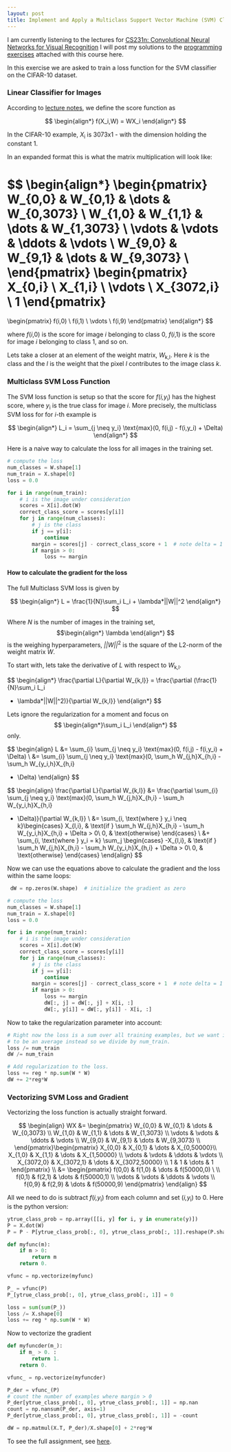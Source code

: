 ```yaml
---
layout: post
title: Implement and Apply a Multiclass Support Vector Machine (SVM) Classifier -- Exercise
---
```


I am currently listening to the lectures for 
[CS231n: Convolutional Neural Networks for Visual Recognition](https://www.youtube.com/watch?v=vT1JzLTH4G4&list=PL3FW7Lu3i5JvHM8ljYj-zLfQRF3EO8sYv&index=1)
I will post my solutions to the [programming exercises](http://cs231n.github.io/) attached with this course here.

In this exercise we are asked to train a loss function for the SVM classifier 
on the CIFAR-10 dataset. 

### Linear Classifier for Images

According to [lecture notes](http://cs231n.github.io/linear-classify/), we define the 
score function as

$$
\begin{align*}
  f(X_i,W) = WX_i
\end{align*}
$$

In the CIFAR-10 example, *X*<sub>i</sub> is 3073x1 - with the dimension holding the constant 1.

In an expanded format this is what the matrix multiplication will look like:

$$
\begin{align*}
  \begin{pmatrix}
W_{0,0} & W_{0,1} & \dots & W_{0,3073} \\
W_{1,0} & W_{1,1} & \dots & W_{1,3073} \\
\vdots & \vdots & \ddots & \vdots \\
W_{9,0} & W_{9,1} & \dots & W_{9,3073} \\
\end{pmatrix}
\begin{pmatrix}
X_{0,i} \\
X_{1,i} \\
\vdots \\
X_{3072,i} \\
1
\end{pmatrix}
=
\begin{pmatrix}
f(i,0) \\
f(i,1) \\
\vdots \\
f(i,9)
\end{pmatrix}
\end{align*}
$$

where *f*(*i*,0) is the score for image *i* belonging to class 0, *f*(*i*,1) is the 
score for image *i* belonging to class 1, and so on.

Lets take a closer at an element of the weight matrix, *W*<sub>k,l</sub>. Here *k* 
is the class and the *l* is the weight that the pixel *l* contributes to the image
class *k*.

### Multiclass SVM Loss Function

The SVM loss function is setup so that the score for *f*(*i,y*<sub>i</sub>) has the highest 
score, where *y*<sub>i</sub> is the true class for image *i*. More precisely, the 
multiclass SVM loss for for *i*-th example is

$$
\begin{align*}
L_i = \sum_{j \neq y_i} \text{max}(0, f(i,j) - f(i,y_i) + \Delta)
\end{align*}
$$

Here is a naive way to calculate the loss for all images in the training set.

```python
# compute the loss
num_classes = W.shape[1]
num_train = X.shape[0]
loss = 0.0

for i in range(num_train):
    # i is the image under consideration
    scores = X[i].dot(W)
    correct_class_score = scores[y[i]]
    for j in range(num_classes):
        # j is the class
        if j == y[i]:
            continue
        margin = scores[j] - correct_class_score + 1  # note delta = 1
        if margin > 0:
            loss += margin
```

#### How to calculate the gradient for the loss

The full Multiclass SVM loss is given by

$$
\begin{align*}
L = \frac{1}{N}\sum_i L_i + \lambda*||W||^2
\end{align*}
$$

Where *N* is the number of images in the training set, $$\begin{align*}
\lambda
\end{align*}
$$ is the weighing hyperparameters, *||W||*<sup>2</sup> is the square of the L2-norm of 
the weight matrix *W*. 

To start with, lets take the derivative of *L* with respect to *W*<sub>k,l</sub>.

$$
\begin{align*}
\frac{\partial L}{\partial W_{k,l}} = \frac{\partial (\frac{1}{N}\sum_i L_i 
+ \lambda*||W||^2)}{\partial W_{k,l}}
\end{align*}
$$

Lets ignore the regularization for a moment and focus on $$
\begin{align*}\sum_i L_i
\end{align*}
$$ only.

$$
\begin{align}
L &= \sum_{i} \sum_{j \neq y_i} \text{max}(0, f(i,j) - f(i,y_i) + \Delta) \\
&= \sum_{i} \sum_{j \neq y_i} \text{max}(0, \sum_h W_{j,h}X_{h,i} - \sum_h W_{y_i,h}X_{h,i}
 + \Delta)
\end{align}
$$

$$
\begin{align}
\frac{\partial L}{\partial W_{k,l}} &=
\frac{\partial \sum_{i} \sum_{j \neq y_i} \text{max}(0, \sum_h W_{j,h}X_{h,i} - \sum_h W_{y_i,h}X_{h,i}
 + \Delta)}{\partial W_{k,l}} \\
 &= \sum_{i, \text{where } y_i \neq k}\begin{cases}
    X_{l,i}, & \text{if } \sum_h W_{j,h}X_{h,i} - \sum_h W_{y_i,h}X_{h,i} + \Delta > 0\\
    0,              & \text{otherwise}
    \end{cases} \\
&+ \sum_{i, \text{where } y_i = k} \sum_j \begin{cases}
    -X_{l,i}, & \text{if } \sum_h W_{j,h}X_{h,i} - \sum_h W_{y_i,h}X_{h,i} + \Delta > 0\\
    0,              & \text{otherwise}
    \end{cases}
\end{align}
$$

Now we can use the equations above to calculate the gradient and the loss within the 
same loops:

```python
 dW = np.zeros(W.shape)  # initialize the gradient as zero

# compute the loss
num_classes = W.shape[1]
num_train = X.shape[0]
loss = 0.0

for i in range(num_train):
    # i is the image under consideration
    scores = X[i].dot(W)
    correct_class_score = scores[y[i]]
    for j in range(num_classes):
        # j is the class
        if j == y[i]:
            continue
        margin = scores[j] - correct_class_score + 1  # note delta = 1
        if margin > 0:
            loss += margin
            dW[:, j] = dW[:, j] + X[i, :]
            dW[:, y[i]] = dW[:, y[i]] - X[i, :]
```

Now to take the regularization parameter into account:

```python
# Right now the loss is a sum over all training examples, but we want it
# to be an average instead so we divide by num_train.
loss /= num_train
dW /= num_train

# Add regularization to the loss.
loss += reg * np.sum(W * W)
dW += 2*reg*W
```

### Vectorizing SVM Loss and Gradient

Vectorizing the loss function is actually straight forward.

$$
\begin{align}
WX &= \begin{pmatrix}
W_{0,0} & W_{0,1} & \dots & W_{0,3073} \\
W_{1,0} & W_{1,1} & \dots & W_{1,3073} \\
\vdots & \vdots & \ddots & \vdots \\
W_{9,0} & W_{9,1} & \dots & W_{9,3073} \\
\end{pmatrix}\begin{pmatrix}
X_{0,0} & X_{0,1} & \dots & X_{0,50000}\\
X_{1,0} & X_{1,1} & \dots & X_{1,50000} \\
\vdots & \vdots & \ddots & \vdots \\
X_{3072,0} & X_{3072,1} & \dots & X_{3072,50000} \\
1 & 1 & \dots & 1
\end{pmatrix} \\
&= \begin{pmatrix}
f(0,0) & f(1,0) & \dots & f(50000,0) \ \\
f(0,1) & f(2,1) & \dots & f(50000,1) \\
\vdots & \vdots & \ddots &  \vdots \\
f{0,9} & f(2,9) & \dots & f(50000,9)
\end{pmatrix}
\end{align}
$$

All we need to do is subtract *f*(*i,y*<sub>i</sub>) from each column and set 
(*i,y*<sub>i</sub>) to 0. Here is the python version:

```python
ytrue_class_prob = np.array([[i, y] for i, y in enumerate(y)])
P = X.dot(W)
P = P - P[ytrue_class_prob[:, 0], ytrue_class_prob[:, 1]].reshape(P.shape[0], 1) + 1

def myfunc(m):
    if m > 0:
        return m
    return 0.

vfunc = np.vectorize(myfunc)

P_ = vfunc(P)
P_[ytrue_class_prob[:, 0], ytrue_class_prob[:, 1]] = 0

loss = sum(sum(P_))
loss /= X.shape[0]
loss += reg * np.sum(W * W)
```

Now to vectorize the gradient

```python
def myfuncder(m_):
    if m_ > 0. :
        return 1.
    return 0.

vfunc_ = np.vectorize(myfuncder)

P_der = vfunc_(P)
# count the number of examples where margin > 0
P_der[ytrue_class_prob[:, 0], ytrue_class_prob[:, 1]] = np.nan
count = np.nansum(P_der, axis=1)
P_der[ytrue_class_prob[:, 0], ytrue_class_prob[:, 1]] = -count

dW = np.matmul(X.T, P_der)/X.shape[0] + 2*reg*W
```

To see the full assignment, see [here](https://github.com/usmanr149/CS231n/blob/master/assignment1/svm.ipynb).